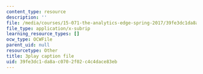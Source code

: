 ```yaml
---
content_type: resource
description: ''
file: /media/courses/15-071-the-analytics-edge-spring-2017/39fe3dc1da8ac0702f02c4c4dace83eb_iJvEgQkLjow.srt
file_type: application/x-subrip
learning_resource_types: []
ocw_type: OCWFile
parent_uid: null
resourcetype: Other
title: 3play caption file
uid: 39fe3dc1-da8a-c070-2f02-c4c4dace83eb
---
```

